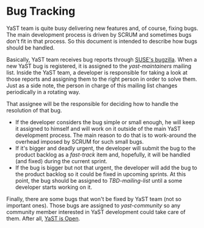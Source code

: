 Bug Tracking
============

YaST team is quite busy delivering new features and, of course, fixing bugs.
The main development process is driven by SCRUM and sometimes bugs don't fit in
that process. So this document is intended to describe how bugs should be
handled.

Basically, YaST team receives bug reports through [SUSE's
bugzilla](http://bugzilla.suse.com). When a new YaST bug is registered, it is
assigned to the <em>yast-maintainers</em> mailing list. Inside the YaST team, a
developer is responsible for taking a look at those reports and assigning them
to the right person in order to solve them. Just as a side note, the person in
charge of this mailing list changes periodically in a rotating way.

That assignee will be the responsible for deciding how to handle the resolution
of that bug.

* If the developer considers the bug simple or small enough, he will keep it
  assigned to himself and will work on it outside of the main YaST development
  process. The main reason to do that is to work-around the overhead imposed by
  SCRUM for such small bugs.
* If it's bigger and deadly urgent, the developer will submit the bug to the
  product backlog as a _fast-track_ item and, hopefully, it will be handled (and fixed)
  during the current sprint.
* If the bug is bigger but not that urgent, the developer will add the bug to
  the product backlog so it could be fixed in upcoming sprints. At this point,
  the bug should be assigned to *TBD-mailing-list* until a some developer
  starts working on it.

Finally, there are some bugs that won't be fixed by YaST team (not so important
ones). Those bugs are assigned to *yast-community* so any community member
interested in YaST development could take care of them. After all, [YaST is
Open](http://yastgithubio.readthedocs.org/en/latest/yast_is_open/).
